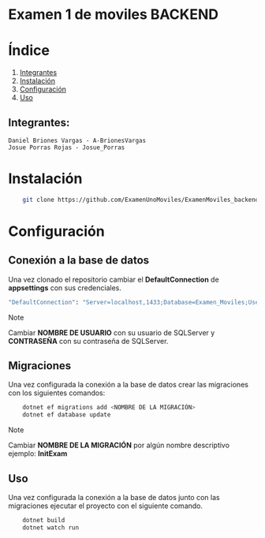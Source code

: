 # Examen 1 de moviles BACKEND

# Índice
1. [Integrantes](#integrantes)
2. [Instalación](#instalación)
3. [Configuración](#configuración) 
4. [Uso](#uso)

## Integrantes:
    Daniel Briones Vargas - A-BrionesVargas
    Josue Porras Rojas - Josue_Porras


# Instalación
```bash
    git clone https://github.com/ExamenUnoMoviles/ExamenMoviles_backend.git
```

# Configuración

## Conexión a la base de datos
Una vez clonado el repositorio cambiar el **DefaultConnection** de **appsettings** con sus credenciales.
```bash
"DefaultConnection": "Server=localhost,1433;Database=Examen_Moviles;User Id=<NOMBRE DE USUARIO>;Password=<CONTRASEÑA>;TrustServerCertificate=True;"
```
> [!NOTE]
>Cambiar **NOMBRE DE USUARIO** con su usuario de SQLServer y **CONTRASEÑA** con su contraseña de SQLServer.

## Migraciones
Una vez configurada la conexión a la base de datos crear las migraciones con los siguientes comandos:
```bash
    dotnet ef migrations add <NOMBRE DE LA MIGRACIÓN>
    dotnet ef database update
```
> [!NOTE]
>Cambiar **NOMBRE DE LA MIGRACIÓN** por algún nombre descriptivo ejemplo: **InitExam**

## Uso
Una vez configurada la conexión a la base de datos junto con las migraciones ejecutar el proyecto con el siguiente comando.
```bash
    dotnet build
    dotnet watch run
```